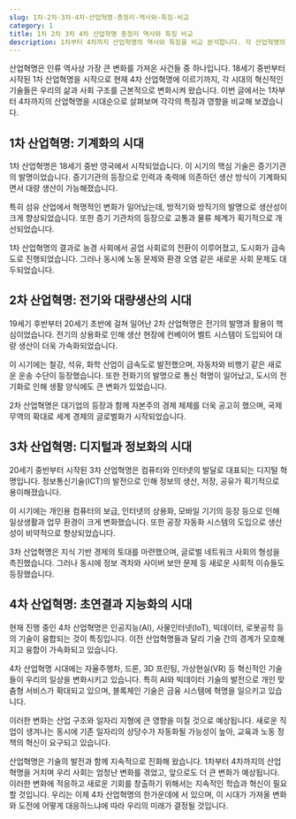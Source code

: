 ```yaml
---
slug: 1차-2차-3차-4차-산업혁명-총정리-역사와-특징-비교
category: 1
title: 1차 2차 3차 4차 산업혁명 총정리 역사와 특징 비교
description: 1차부터 4차까지 산업혁명의 역사와 특징을 비교 분석합니다. 각 산업혁명의 핵심 기술과 사회 변화를 알아보고 미래 전망을 제시합니다.
---
```

산업혁명은 인류 역사상 가장 큰 변화를 가져온 사건들 중 하나입니다. 18세기 중반부터 시작된 1차 산업혁명을 시작으로 현재 4차 산업혁명에 이르기까지, 각 시대의 혁신적인 기술들은 우리의 삶과 사회 구조를 근본적으로 변화시켜 왔습니다. 이번 글에서는 1차부터 4차까지의 산업혁명을 시대순으로 살펴보며 각각의 특징과 영향을 비교해 보겠습니다.

## 1차 산업혁명: 기계화의 시대

1차 산업혁명은 18세기 중반 영국에서 시작되었습니다. 이 시기의 핵심 기술은 증기기관의 발명이었습니다. 증기기관의 등장으로 인력과 축력에 의존하던 생산 방식이 기계화되면서 대량 생산이 가능해졌습니다.

특히 섬유 산업에서 혁명적인 변화가 일어났는데, 방적기와 방직기의 발명으로 생산성이 크게 향상되었습니다. 또한 증기 기관차의 등장으로 교통과 물류 체계가 획기적으로 개선되었습니다.

1차 산업혁명의 결과로 농경 사회에서 공업 사회로의 전환이 이루어졌고, 도시화가 급속도로 진행되었습니다. 그러나 동시에 노동 문제와 환경 오염 같은 새로운 사회 문제도 대두되었습니다.

## 2차 산업혁명: 전기와 대량생산의 시대

19세기 후반부터 20세기 초반에 걸쳐 일어난 2차 산업혁명은 전기의 발명과 활용이 핵심이었습니다. 전기의 상용화로 인해 생산 현장에 컨베이어 벨트 시스템이 도입되어 대량 생산이 더욱 가속화되었습니다.

이 시기에는 철강, 석유, 화학 산업이 급속도로 발전했으며, 자동차와 비행기 같은 새로운 운송 수단이 등장했습니다. 또한 전화기의 발명으로 통신 혁명이 일어났고, 도시의 전기화로 인해 생활 양식에도 큰 변화가 있었습니다.

2차 산업혁명은 대기업의 등장과 함께 자본주의 경제 체제를 더욱 공고히 했으며, 국제 무역의 확대로 세계 경제의 글로벌화가 시작되었습니다.

## 3차 산업혁명: 디지털과 정보화의 시대

20세기 중반부터 시작된 3차 산업혁명은 컴퓨터와 인터넷의 발달로 대표되는 디지털 혁명입니다. 정보통신기술(ICT)의 발전으로 인해 정보의 생산, 저장, 공유가 획기적으로 용이해졌습니다.

이 시기에는 개인용 컴퓨터의 보급, 인터넷의 상용화, 모바일 기기의 등장 등으로 인해 일상생활과 업무 환경이 크게 변화했습니다. 또한 공장 자동화 시스템의 도입으로 생산성이 비약적으로 향상되었습니다.

3차 산업혁명은 지식 기반 경제의 토대를 마련했으며, 글로벌 네트워크 사회의 형성을 촉진했습니다. 그러나 동시에 정보 격차와 사이버 보안 문제 등 새로운 사회적 이슈들도 등장했습니다.

## 4차 산업혁명: 초연결과 지능화의 시대

현재 진행 중인 4차 산업혁명은 인공지능(AI), 사물인터넷(IoT), 빅데이터, 로봇공학 등의 기술이 융합되는 것이 특징입니다. 이전 산업혁명들과 달리 기술 간의 경계가 모호해지고 융합이 가속화되고 있습니다.

4차 산업혁명 시대에는 자율주행차, 드론, 3D 프린팅, 가상현실(VR) 등 혁신적인 기술들이 우리의 일상을 변화시키고 있습니다. 특히 AI와 빅데이터 기술의 발전으로 개인 맞춤형 서비스가 확대되고 있으며, 블록체인 기술은 금융 시스템에 혁명을 일으키고 있습니다.

이러한 변화는 산업 구조와 일자리 지형에 큰 영향을 미칠 것으로 예상됩니다. 새로운 직업이 생겨나는 동시에 기존 일자리의 상당수가 자동화될 가능성이 높아, 교육과 노동 정책의 혁신이 요구되고 있습니다.

산업혁명은 기술의 발전과 함께 지속적으로 진화해 왔습니다. 1차부터 4차까지의 산업혁명을 거치며 우리 사회는 엄청난 변화를 겪었고, 앞으로도 더 큰 변화가 예상됩니다. 이러한 변화에 적응하고 새로운 기회를 창출하기 위해서는 지속적인 학습과 혁신이 필요할 것입니다. 우리는 이제 4차 산업혁명의 한가운데에 서 있으며, 이 시대가 가져올 변화와 도전에 어떻게 대응하느냐에 따라 우리의 미래가 결정될 것입니다.
